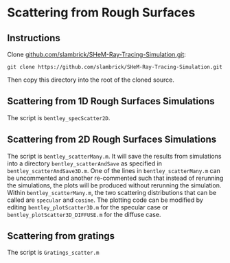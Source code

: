 # Scattering from Rough Surfaces
## Instructions
Clone [github.com/slambrick/SHeM-Ray-Tracing-Simulation.git](https://github.com/slambrick/SHeM-Ray-Tracing-Simulation):

```git clone https://github.com/slambrick/SHeM-Ray-Tracing-Simulation.git```

Then copy this directory into the root of the cloned source.

## Scattering from 1D Rough Surfaces Simulations
The script is `bentley_specScatter2D`. 

## Scattering from 2D Rough Surfaces Simulations
The script is `bentley_scatterMany.m`. It will save the results from simulations into a directory `bentley_scatterAndSave` as specified in `bentley_scatterAndSave3D.m`. One of the lines in `bentley_scatterMany.m` can be uncommented and another re-commented such that instead of rerunning the simulations, the plots will be produced without rerunning the simulation. Within `bentley_scatterMany.m`, the two scattering distributions that can be called are `specular` and `cosine`. The plotting code can be modified by editing `bentley_plotScatter3D.m` for the specular case or `bentley_plotScatter3D_DIFFUSE.m` for the diffuse case.

## Scattering from gratings
The script is `Gratings_scatter.m`